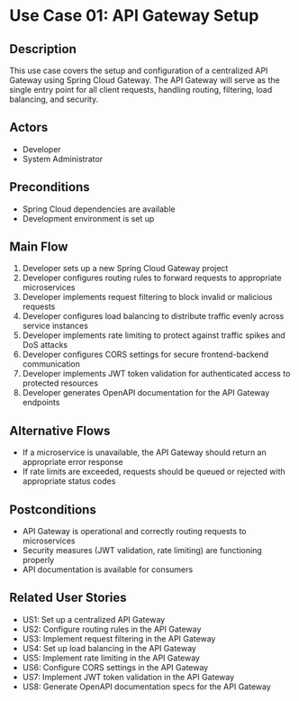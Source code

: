 # Use Case 01: API Gateway Setup

## Description
This use case covers the setup and configuration of a centralized API Gateway using Spring Cloud Gateway. The API Gateway will serve as the single entry point for all client requests, handling routing, filtering, load balancing, and security.

## Actors
- Developer
- System Administrator

## Preconditions
- Spring Cloud dependencies are available
- Development environment is set up

## Main Flow
1. Developer sets up a new Spring Cloud Gateway project
2. Developer configures routing rules to forward requests to appropriate microservices
3. Developer implements request filtering to block invalid or malicious requests
4. Developer configures load balancing to distribute traffic evenly across service instances
5. Developer implements rate limiting to protect against traffic spikes and DoS attacks
6. Developer configures CORS settings for secure frontend-backend communication
7. Developer implements JWT token validation for authenticated access to protected resources
8. Developer generates OpenAPI documentation for the API Gateway endpoints

## Alternative Flows
- If a microservice is unavailable, the API Gateway should return an appropriate error response
- If rate limits are exceeded, requests should be queued or rejected with appropriate status codes

## Postconditions
- API Gateway is operational and correctly routing requests to microservices
- Security measures (JWT validation, rate limiting) are functioning properly
- API documentation is available for consumers

## Related User Stories
- US1: Set up a centralized API Gateway
- US2: Configure routing rules in the API Gateway
- US3: Implement request filtering in the API Gateway
- US4: Set up load balancing in the API Gateway
- US5: Implement rate limiting in the API Gateway
- US6: Configure CORS settings in the API Gateway
- US7: Implement JWT token validation in the API Gateway
- US8: Generate OpenAPI documentation specs for the API Gateway